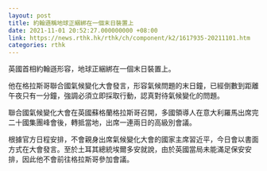 ```yaml
---
layout: post
title: 約翰遜稱地球正綑綁在一個末日裝置上
date: 2021-11-01 20:52:27.000000000 +08:00
link: https://news.rthk.hk/rthk/ch/component/k2/1617935-20211101.htm
categories: rthk
---
```


英國首相約翰遜形容，地球正綑綁在一個末日裝置上。

他在格拉斯哥聯合國氣候變化大會發言，形容氣候問題的末日鐘，已經倒數到距離午夜只有一分鐘，強調必須立即採取行動，認真對待氣候變化的問題。

聯合國氣候變化大會在英國蘇格蘭格拉斯哥召開，多國領導人在意大利羅馬出席完二十國集團峰會後，轉抵當地，出席一連兩日的高級別會議。

根據官方日程安排，不會親身出席氣候變化大會的國家主席習近平，今日會以書面方式在大會發言。至於土耳其總統埃爾多安就說，由於英國當局未能滿足保安安排，因此他不會前往格拉斯哥參加會議。
